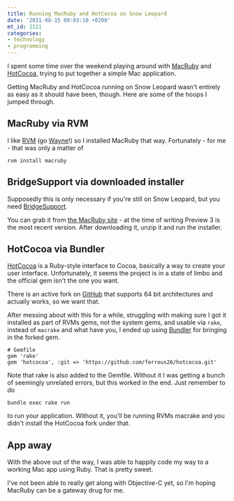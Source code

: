 ```yaml
---
title: Running MacRuby and HotCocoa on Snow Leopard
date: '2011-08-15 09:03:10 +0200'
mt_id: 2121
categories:
- technology
- programming
---
```

I spent some time over the weekend playing around with [MacRuby](http://macruby.org) and [HotCocoa](http://www.macruby.org/trac/wiki/HotCocoa), trying to put together a simple Mac application.

Getting MacRuby and HotCocoa running on Snow Leopard wasn't entirely as easy as it should have been, though. Here are some of the hoops I jumped through.


<!--more-->

## MacRuby via RVM

I like [RVM](http://rvm.beginrescueend.com) (go [Wayne](https://twitter.com/#!/wayneeseguin)!) so I installed MacRuby that way. Fortunately - for me - that was only a matter of

    rvm install macruby


## BridgeSupport via downloaded installer

Supposedly this is only necessary if you're still on Snow Leopard, but you need [BridgeSupport](http://bridgesupport.macosforge.org/trac/wiki).

You can grab it from [the MacRuby site](http://www.macruby.org/files/) - at the time of writing Preview 3 is the most recent version. After downloading it, unzip it and run the installer.


## HotCocoa via Bundler

[HotCocoa](http://www.macruby.org/trac/wiki/HotCocoa) is a Ruby-style interface to Cocoa, basically a way to create your user interface. Unfortunately, it seems the project is in a state of limbo and the official gem isn't the one you want.

There is an active fork on [GitHub](https://github.com/ferrous26/hotcocoa) that supports 64 bit architectures and actually works, so we want that.

After messing about with this for a while, struggling with making sure I got it installed as part of RVMs gems, not the system gems, and usable via `rake`, instead of `macrake` and what have you, I ended up using [Bundler](http://gembundler.com/) for bringing in the forked gem.

    # Gemfile
    gem 'rake'
    gem 'hotcocoa', :git => 'https://github.com/ferrous26/hotcocoa.git'

Note that rake is also added to the Gemfile. Without it I was getting a bunch of seemingly unrelated errors, but this worked in the end. Just remember to do

    bundle exec rake run

to run your application. Without it, you'll be running RVMs macrake and you didn't install the HotCocoa fork under that.

## App away

With the above out of the way, I was able to happily code my way to a working Mac app using Ruby. That is pretty sweet.

I've not been able to really get along with Objective-C yet, so I'm hoping MacRuby can be a gateway drug for me.

